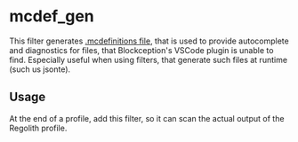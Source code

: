 # mcdef_gen

This filter generates [.mcdefinitions file](https://github.com/Blockception/VSCode-Bedrock-Development-Extension/blob/main/documentation/project/MCDefinitions.md), that is used to provide autocomplete and diagnostics for files, that Blockception's VSCode plugin is unable to find. Especially useful when using filters, that generate such files at runtime (such us jsonte).

## Usage

At the end of a profile, add this filter, so it can scan the actual output of the Regolith profile.